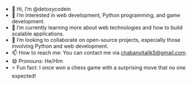 - 👋 Hi, I’m @detoxycodein
- 👀 I’m interested in web development, Python programming, and game development.
- 🌱 I’m currently learning more about web technologies and how to build scalable applications.
- 💞️ I’m looking to collaborate on open-source projects, especially those involving Python and web development.
- 📫 How to reach me: You can contact me via [chabanvitalik5@gmail.com](mailto:chabanvitalik5@gmail.com).
- 😄 Pronouns: He/Him
- ⚡ Fun fact: I once won a chess game with a surprising move that no one expected!
